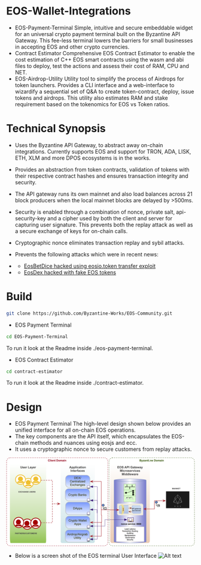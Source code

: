 # EOS-Wallet-Integrations
- EOS-Payment-Terminal
Simple, intuitive and secure embeddable widget for an universal crypto payment terminal built on the Byzantine API Gateway. This fee-less terminal lowers the barriers for small businesses in accepting EOS and other crypto currencies.
- Contract Estimator
Comprehensive EOS Contract Estimator to enable the cost estimation of C++ EOS smart contracts using the wasm and abi files to deploy, test the actions and assess their cost of RAM, CPU and NET.
- EOS-Airdrop-Utility
Utility tool to simplify the process of Airdrops for token launchers. Provides a CLI interface and a web-interface to wizardify a sequential set of Q&A to create token-contract, deploy, issue tokens and airdrops. This utility also estimates RAM and stake requirement based on the tokenomics for EOS vs Token ratios.

# Technical Synopsis
- Uses the Byzantine API Gateway, to abstract away on-chain integrations. Currently supports EOS and support for TRON, ADA, LISK, ETH, XLM and more DPOS ecosystems is in the works.
- Provides an abstraction from token contracts, validation of tokens with their respective contract hashes and ensures transaction integrity and security.
- The API gateway runs its own mainnet and also load balances across 21 block producers when the local mainnet blocks are delayed by >500ms.
- Security is enabled through a combination of nonce, private salt, api-security-key and a cipher used by both the client and server for capturing user signature. This prevents both the replay attack as well as a secure exchange of keys for on-chain calls.
- Cryptographic nonce eliminates transaction replay and sybil attacks.
- Prevents the following attacks which were in recent news:

- - [EosBetDice hacked using eosio.token transfer exploit](https://www.zdnet.com/article/blockchain-betting-app-mocks-competitor-for-getting-hacked-gets-hacked-four-days-later/)

- - [EosDex hacked with fake EOS tokens](https://thenextweb.com/hardfork/2018/09/18/eos-hackers-exchange-fake/)

# Build

```sh
git clone https://github.com/Byzantine-Works/EOS-Community.git
```

- EOS Payment Terminal
```sh
cd EOS-Payment-Terminal
```
To run it look at the Readme inside ./eos-payment-terminal.

- EOS Contract Estimator
```sh
cd contract-estimator
```
To run it look at the Readme inside ./contract-estimator.


# Design
- EOS Payment Terminal
The high-level design shown below provides an unified interface for all on-chain EOS operations. 
 - The key components are the API itself, which encapsulates the EOS-chain methods and nuances using eosjs and ecc. 
 - It uses a cryptographic nonce to secure customers from replay attacks. 

![Alt text](https://github.com/Byzantine-Works/EOS-API-Gateway/blob/master/images/byzapi.png?raw=true "Byzantine API Gateway")

 - Below is a screen shot of the EOS terminal User Interface
![Alt text](https://github.com/Byzantine-Works/EOS-API-Gateway/blob/master/images/eosstripe.png?raw=true "EOS Payment Terminal")

